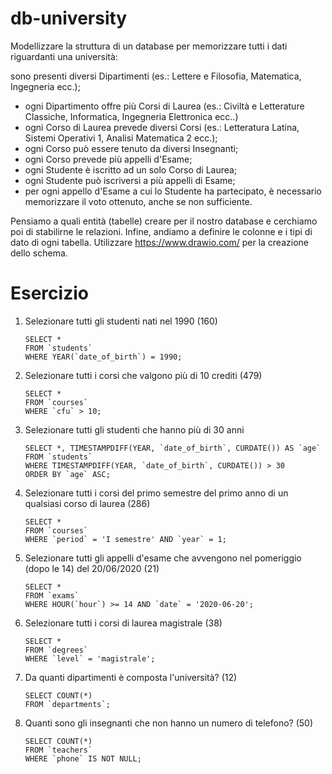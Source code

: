 # db-university

Modellizzare la struttura di un database per memorizzare tutti i dati riguardanti una università:

sono presenti diversi Dipartimenti (es.: Lettere e Filosofia, Matematica, Ingegneria ecc.);

- ogni Dipartimento offre più Corsi di Laurea (es.: Civiltà e Letterature Classiche, Informatica, Ingegneria Elettronica
  ecc..)
- ogni Corso di Laurea prevede diversi Corsi (es.: Letteratura Latina, Sistemi Operativi 1, Analisi Matematica 2 ecc.);
- ogni Corso può essere tenuto da diversi Insegnanti;
- ogni Corso prevede più appelli d'Esame;
- ogni Studente è iscritto ad un solo Corso di Laurea;
- ogni Studente può iscriversi a più appelli di Esame;
- per ogni appello d'Esame a cui lo Studente ha partecipato, è necessario memorizzare il voto ottenuto, anche se non
  sufficiente.

Pensiamo a quali entità (tabelle) creare per il nostro database e cerchiamo poi di stabilirne le relazioni. Infine,
andiamo a definire le colonne e i tipi di dato di ogni tabella.
Utilizzare https://www.drawio.com/ per la creazione dello schema.

# Esercizio

1. Selezionare tutti gli studenti nati nel 1990 (160)
   ```
   SELECT *
   FROM `students`
   WHERE YEAR(`date_of_birth`) = 1990;
   ```
2. Selezionare tutti i corsi che valgono più di 10 crediti (479)
   ```
   SELECT *
   FROM `courses`
   WHERE `cfu` > 10;
   ```
3. Selezionare tutti gli studenti che hanno più di 30 anni

    ```
    SELECT *, TIMESTAMPDIFF(YEAR, `date_of_birth`, CURDATE()) AS `age`
    FROM `students`
    WHERE TIMESTAMPDIFF(YEAR, `date_of_birth`, CURDATE()) > 30
    ORDER BY `age` ASC;
    ```
4. Selezionare tutti i corsi del primo semestre del primo anno di un qualsiasi corso di
   laurea (286)

    ```
    SELECT *
    FROM `courses`
    WHERE `period` = 'I semestre' AND `year` = 1;
    ```
5. Selezionare tutti gli appelli d'esame che avvengono nel pomeriggio (dopo le 14) del
   20/06/2020 (21)

    ```
    SELECT *
    FROM `exams`
    WHERE HOUR(`hour`) >= 14 AND `date` = '2020-06-20';
    ```
6. Selezionare tutti i corsi di laurea magistrale (38)
    ```
    SELECT *
    FROM `degrees`
    WHERE `level` = 'magistrale';
    ```
7. Da quanti dipartimenti è composta l'università? (12)

    ```
    SELECT COUNT(*)
    FROM `departments`;
    ```
8. Quanti sono gli insegnanti che non hanno un numero di telefono? (50)

   ```
   SELECT COUNT(*)
   FROM `teachers`
   WHERE `phone` IS NOT NULL;
   ```